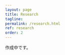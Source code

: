 ```yaml
---
layout: page
title: Research
tagline: 
permalink: /research.html
ref: research
order: 2
---
```


作成中です。

